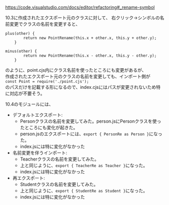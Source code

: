 https://code.visualstudio.com/docs/editor/refactoring#_rename-symbol

10.3に作成されたエクスポート元のクラスに対して、
右クリック->シンボルの名前変更でクラスの名前を変更すると、
```
plus(other) {
        return new PointRename(this.x + other.x, this.y + other.y);
    }

minus(other) {
        return new PointRename(this.x - other.x, this.y - other.y);
    }
```
のように、point.cjs内にクラス名前を使ったところにも変更があるが、\
作成されたエクスポート元のクラスの名前を変更しても、インポート側が\
`const Point = require('./point.cjs');` \
のパスだけを記載する形になるので、index.cjsにはパスが変更されないため特に対応が不要そう。

10.4のモジュールには、
- デフォルトエクスポート: 
  - Personクラスの名前を変更してみた。person.jsにPersonクラスを使ったところにも変化が起きた。
  - person.jsのエクスポートには、`export { PersonRe as Person }`になった。
  - index.jsには特に変化がなかった
- 名前変更を伴うインポート:
  - Teacherクラスの名前を変更してみた。
  - 上と同じように、`export { TeacherRe as Teacher }`になった。
  - index.jsには特に変化がなかった
- 再エクスポート:
  - Studentクラスの名前を変更してみた。
  - 上と同じように、`export { StudentRe as Student }`になった。
  - index.jsには特に変化がなかった
